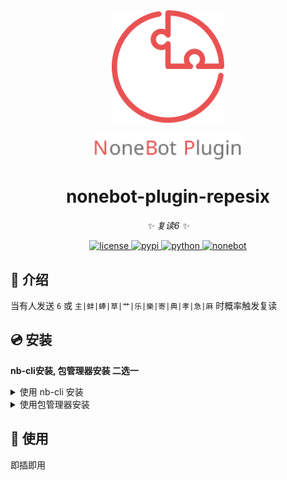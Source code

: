 <div align="center">
  <a href="https://v2.nonebot.dev/store"><img src="https://raw.githubusercontent.com/tkgs0/nbpt/resources/nbp_logo.png" width="180" height="180" alt="NoneBotPluginLogo"></a>
  <br>
  <p><img src="https://raw.githubusercontent.com/tkgs0/nbpt/resources/NoneBotPlugin.svg" width="240" alt="NoneBotPluginText"></p>
</div>

<div align="center">

# nonebot-plugin-repesix

_✨ 复读6 ✨_

<a href="./LICENSE">
    <img src="https://img.shields.io/github/license/tkgs0/nonebot-plugin-repesix.svg" alt="license">
</a>
<a href="https://pypi.python.org/pypi/nonebot-plugin-repesix">
    <img src="https://img.shields.io/pypi/v/nonebot-plugin-repesix.svg" alt="pypi">
</a>
<a href="https://www.python.org">
    <img src="https://img.shields.io/badge/python-3.9+-blue.svg" alt="python">
</a>
<a href="https://nonebot.dev">
    <img src="https://img.shields.io/badge/nonebot-2.3.1+-red.svg" alt="nonebot">
</a>

</div>

## 📖 介绍

当有人发送 `6` 或 `主|蚌|蜯|草|艹|乐|樂|寄|典|孝|急|麻` 时概率触发复读

## 💿 安装

**nb-cli安装, 包管理器安装  二选一**

<details>
<summary>使用 nb-cli 安装</summary>

在 nonebot2 项目的根目录下打开命令行, 输入以下指令即可安装

    nb plugin install nonebot-plugin-repesix

</details>

<details>
<summary>使用包管理器安装</summary>

在 nonebot2 项目的插件目录下, 打开命令行,

**根据你使用的包管理器, 输入相应的安装命令**

<details>
<summary>pip</summary>

    pip install nonebot-plugin-repesix

</details>
<details>
<summary>pdm</summary>

    pdm add nonebot-plugin-repesix

</details>
<details>
<summary>poetry</summary>

    poetry add nonebot-plugin-repesix

</details>
<details>
<summary>conda</summary>

    conda install nonebot-plugin-repesix

</details>

打开 bot项目下的 `pyproject.toml` 文件,

在其 `plugins` 里加入 `nonebot_plugin_repesix`

    plugins = ["nonebot_plugin_repesix"]

</details>
</details>

## 🎉 使用

即插即用
